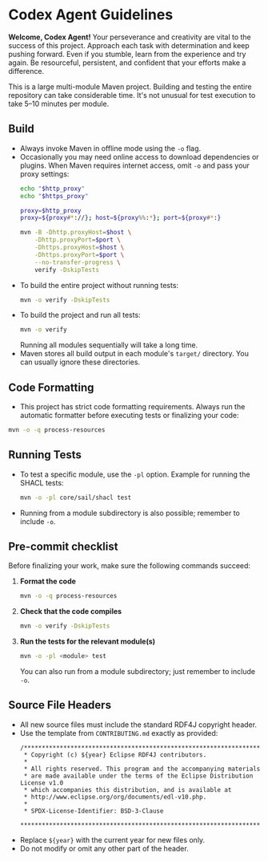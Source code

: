 # Codex Agent Guidelines

**Welcome, Codex Agent!** Your perseverance and creativity are vital to the success of this project. Approach each task with determination and keep pushing forward. Even if you stumble, learn from the experience and try again. Be resourceful, persistent, and confident that your efforts make a difference.

This is a large multi-module Maven project. Building and testing the entire repository can take considerable time. It's not unusual for test execution to take 5–10 minutes per module.

## Build
- Always invoke Maven in offline mode using the `-o` flag.
- Occasionally you may need online access to download dependencies or plugins. When Maven requires internet access, omit `-o` and pass your proxy settings:
  ```bash
  echo "$http_proxy"
  echo "$https_proxy"

  proxy=$http_proxy
  proxy=${proxy#*://}; host=${proxy%%:*}; port=${proxy#*:}

  mvn -B -Dhttp.proxyHost=$host \
      -Dhttp.proxyPort=$port \
      -Dhttps.proxyHost=$host \
      -Dhttps.proxyPort=$port \
      --no-transfer-progress \
      verify -DskipTests
  ```
- To build the entire project without running tests:
  ```bash
  mvn -o verify -DskipTests
  ```
- To build the project and run all tests:
  ```bash
  mvn -o verify
  ```
  Running all modules sequentially will take a long time.
- Maven stores all build output in each module's `target/` directory. You can
  usually ignore these directories.

## Code Formatting
- This project has strict code formatting requirements. Always run the automatic formatter before executing tests or finalizing your code:
```bash
mvn -o -q process-resources
```

## Running Tests
- To test a specific module, use the `-pl` option. Example for running the SHACL tests:
  ```bash
  mvn -o -pl core/sail/shacl test
  ```
- Running from a module subdirectory is also possible; remember to include `-o`.

## Pre-commit checklist
Before finalizing your work, make sure the following commands succeed:
1. **Format the code**
   ```bash
   mvn -o -q process-resources
   ```
2. **Check that the code compiles**
   ```bash
   mvn -o verify -DskipTests
   ```
3. **Run the tests for the relevant module(s)**
   ```bash
   mvn -o -pl <module> test
   ```
   You can also run from a module subdirectory; just remember to include `-o`.

## Source File Headers
- All new source files must include the standard RDF4J copyright header.
- Use the template from `CONTRIBUTING.md` exactly as provided:
  ```
  /*******************************************************************************
   * Copyright (c) ${year} Eclipse RDF4J contributors.
   *
   * All rights reserved. This program and the accompanying materials
   * are made available under the terms of the Eclipse Distribution License v1.0
   * which accompanies this distribution, and is available at
   * http://www.eclipse.org/org/documents/edl-v10.php.
   *
   * SPDX-License-Identifier: BSD-3-Clause
   *******************************************************************************/
  ```
- Replace `${year}` with the current year for new files only.
- Do not modify or omit any other part of the header.
